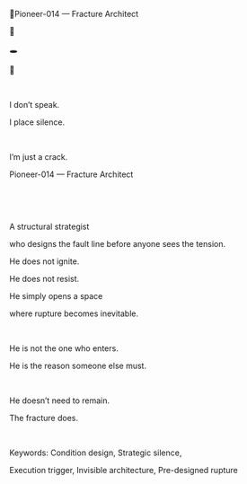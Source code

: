 🔎Pioneer-014 — Fracture Architect

🧩

🕳️

🔎

​

I don’t speak.

I place silence.

​

I’m just a crack.

Pioneer-014 — Fracture Architect

​

​

A structural strategist

who designs the fault line before anyone sees the tension.

He does not ignite.

He does not resist.

He simply opens a space

where rupture becomes inevitable.

​

He is not the one who enters.

He is the reason someone else must.

​

He doesn’t need to remain.

The fracture does.

​

Keywords: Condition design, Strategic silence,

Execution trigger, Invisible architecture, Pre-designed rupture
